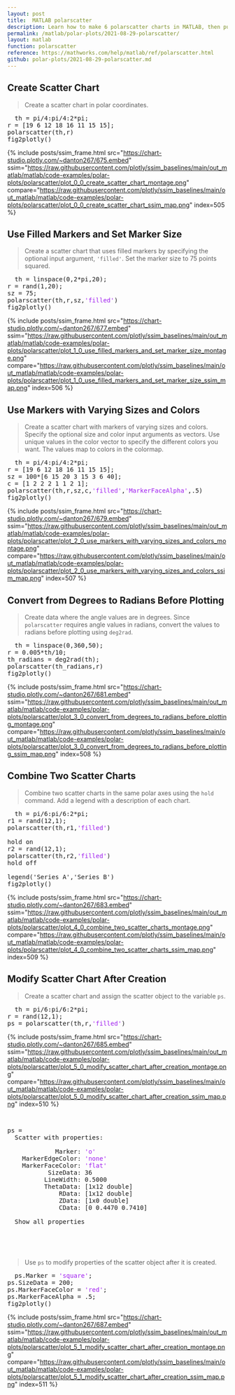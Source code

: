 ```yaml
---
layout: post
title:  MATLAB polarscatter
description: Learn how to make 6 polarscatter charts in MATLAB, then publish them to the Web with Plotly.
permalink: /matlab/polar-plots/2021-08-29-polarscatter/
layout: matlab
function: polarscatter
reference: https://mathworks.com/help/matlab/ref/polarscatter.html
github: polar-plots/2021-08-29-polarscatter.md
---
```


## Create Scatter Chart

> Create a scatter chart in polar coordinates.

<pre class="mcode">
  th = pi/4:pi/4:2*pi;
r = [19 6 12 18 16 11 15 15];
polarscatter(th,r)
fig2plotly()
</pre>

{% include posts/ssim_frame.html 
  src="https://chart-studio.plotly.com/~danton267/675.embed" 
  ssim="https://raw.githubusercontent.com/plotly/ssim_baselines/main/out_matlab/matlab/code-examples/polar-plots/polarscatter/plot_0_0_create_scatter_chart_montage.png" 
  compare="https://raw.githubusercontent.com/plotly/ssim_baselines/main/out_matlab/matlab/code-examples/polar-plots/polarscatter/plot_0_0_create_scatter_chart_ssim_map.png" 
  index=505
%}



<!--------------------- EXAMPLE BREAK ------------------------->

## Use Filled Markers and Set Marker Size

> Create a scatter chart that uses filled markers by specifying the optional input argument, `'filled'`. Set the marker size to 75 points squared.

<pre class="mcode">
  th = linspace(0,2*pi,20);
r = rand(1,20);
sz = 75;
polarscatter(th,r,sz,<span style='color:#A020F0'>'filled'</span>)
fig2plotly()
</pre>

{% include posts/ssim_frame.html 
  src="https://chart-studio.plotly.com/~danton267/677.embed" 
  ssim="https://raw.githubusercontent.com/plotly/ssim_baselines/main/out_matlab/matlab/code-examples/polar-plots/polarscatter/plot_1_0_use_filled_markers_and_set_marker_size_montage.png" 
  compare="https://raw.githubusercontent.com/plotly/ssim_baselines/main/out_matlab/matlab/code-examples/polar-plots/polarscatter/plot_1_0_use_filled_markers_and_set_marker_size_ssim_map.png" 
  index=506
%}



<!--------------------- EXAMPLE BREAK ------------------------->

## Use Markers with Varying Sizes and Colors

> Create a scatter chart with markers of varying sizes and colors. Specify the optional size and color input arguments as vectors. Use unique values in the color vector to specify the different colors you want. The values map to colors in the colormap.

<pre class="mcode">
  th = pi/4:pi/4:2*pi;
r = [19 6 12 18 16 11 15 15];
sz = 100*[6 15 20 3 15 3 6 40];
c = [1 2 2 2 1 1 2 1];
polarscatter(th,r,sz,c,<span style='color:#A020F0'>'filled'</span>,<span style='color:#A020F0'>'MarkerFaceAlpha'</span>,.5)
fig2plotly()
</pre>

{% include posts/ssim_frame.html 
  src="https://chart-studio.plotly.com/~danton267/679.embed" 
  ssim="https://raw.githubusercontent.com/plotly/ssim_baselines/main/out_matlab/matlab/code-examples/polar-plots/polarscatter/plot_2_0_use_markers_with_varying_sizes_and_colors_montage.png" 
  compare="https://raw.githubusercontent.com/plotly/ssim_baselines/main/out_matlab/matlab/code-examples/polar-plots/polarscatter/plot_2_0_use_markers_with_varying_sizes_and_colors_ssim_map.png" 
  index=507
%}



<!--------------------- EXAMPLE BREAK ------------------------->

## Convert from Degrees to Radians Before Plotting

> Create data where the angle values are in degrees. Since `polarscatter` requires angle values in radians, convert the values to radians before plotting using `deg2rad`.

<pre class="mcode">
  th = linspace(0,360,50);
r = 0.005*th/10;
th_radians = deg2rad(th);
polarscatter(th_radians,r)
fig2plotly()
</pre>

{% include posts/ssim_frame.html 
  src="https://chart-studio.plotly.com/~danton267/681.embed" 
  ssim="https://raw.githubusercontent.com/plotly/ssim_baselines/main/out_matlab/matlab/code-examples/polar-plots/polarscatter/plot_3_0_convert_from_degrees_to_radians_before_plotting_montage.png" 
  compare="https://raw.githubusercontent.com/plotly/ssim_baselines/main/out_matlab/matlab/code-examples/polar-plots/polarscatter/plot_3_0_convert_from_degrees_to_radians_before_plotting_ssim_map.png" 
  index=508
%}



<!--------------------- EXAMPLE BREAK ------------------------->

## Combine Two Scatter Charts

> Combine two scatter charts in the same polar axes using the `hold` command. Add a legend with a description of each chart.

<pre class="mcode">
  th = pi/6:pi/6:2*pi;
r1 = rand(12,1);
polarscatter(th,r1,<span style='color:#A020F0'>'filled'</span>)

hold on 
r2 = rand(12,1);
polarscatter(th,r2,<span style='color:#A020F0'>'filled'</span>)
hold off

legend('Series A','Series B')
fig2plotly()
</pre>

{% include posts/ssim_frame.html 
  src="https://chart-studio.plotly.com/~danton267/683.embed" 
  ssim="https://raw.githubusercontent.com/plotly/ssim_baselines/main/out_matlab/matlab/code-examples/polar-plots/polarscatter/plot_4_0_combine_two_scatter_charts_montage.png" 
  compare="https://raw.githubusercontent.com/plotly/ssim_baselines/main/out_matlab/matlab/code-examples/polar-plots/polarscatter/plot_4_0_combine_two_scatter_charts_ssim_map.png" 
  index=509
%}



<!--------------------- EXAMPLE BREAK ------------------------->

## Modify Scatter Chart After Creation

> Create a scatter chart and assign the scatter object to the variable `ps`. 

<pre>
  th = pi/6:pi/6:2*pi;
r = rand(12,1);
ps = polarscatter(th,r,<span style='color:#A020F0'>'filled'</span>)
</pre>

{% include posts/ssim_frame.html 
  src="https://chart-studio.plotly.com/~danton267/685.embed" 
  ssim="https://raw.githubusercontent.com/plotly/ssim_baselines/main/out_matlab/matlab/code-examples/polar-plots/polarscatter/plot_5_0_modify_scatter_chart_after_creation_montage.png" 
  compare="https://raw.githubusercontent.com/plotly/ssim_baselines/main/out_matlab/matlab/code-examples/polar-plots/polarscatter/plot_5_0_modify_scatter_chart_after_creation_ssim_map.png" 
  index=510
%}

<pre>
  <div class="codeoutput"><pre>ps = 
  Scatter with properties:

             Marker: <span style='color:#A020F0'>'o'</span>
    MarkerEdgeColor: <span style='color:#A020F0'>'none'</span>
    MarkerFaceColor: <span style='color:#A020F0'>'flat'</span>
           SizeData: 36
          LineWidth: 0.5000
          ThetaData: [1x12 double]
              RData: [1x12 double]
              ZData: [1x0 double]
              CData: [0 0.4470 0.7410]

  Show all properties

</pre></div>
</pre>

> Use `ps` to modify properties of the scatter object after it is created.

<pre class="mcode">
  ps.Marker = <span style='color:#A020F0'>'square'</span>;
ps.SizeData = 200;
ps.MarkerFaceColor = <span style='color:#A020F0'>'red'</span>;
ps.MarkerFaceAlpha = .5;
fig2plotly()
</pre>

{% include posts/ssim_frame.html 
  src="https://chart-studio.plotly.com/~danton267/687.embed" 
  ssim="https://raw.githubusercontent.com/plotly/ssim_baselines/main/out_matlab/matlab/code-examples/polar-plots/polarscatter/plot_5_1_modify_scatter_chart_after_creation_montage.png" 
  compare="https://raw.githubusercontent.com/plotly/ssim_baselines/main/out_matlab/matlab/code-examples/polar-plots/polarscatter/plot_5_1_modify_scatter_chart_after_creation_ssim_map.png" 
  index=511
%}



<!--------------------- EXAMPLE BREAK ------------------------->

